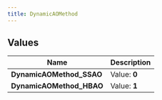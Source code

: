 ```yaml
---
title: DynamicAOMethod
---
```


## Values
| Name | Description |
| ---- | ----------- |
| **DynamicAOMethod_SSAO** | Value: **0** |
| **DynamicAOMethod_HBAO** | Value: **1** |

